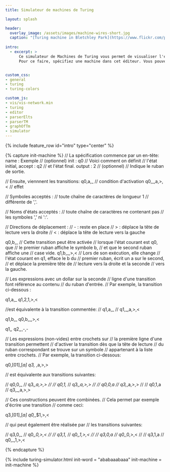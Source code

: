 ```yaml
---
title: Simulateur de machines de Turing

layout: splash

header:
  overlay_image: /assets/images/machine-wires-short.jpg
  caption: "[Turing machine in Bletchley Park](https://www.flickr.com/photos/douglashoyt/8235850748) by [Douglas Hoyt](https://www.flickr.com/photos/douglashoyt/), licensed under [CC BY-NC-ND 2.0](https://creativecommons.org/licenses/by-nc-nd/2.0/)"
  
intro: 
  - excerpt: >
      Ce simulateur de Machines de Turing vous permet de visualiser l'exécution d'une machine de Turing *déterministe* manipulant un nombre arbitraire de rubans *bi-infinis*.
      Pour ce faire, spécifiez une machine dans cet éditeur. Vous pouvez par exemple modifier l'exemple ci-dessous.


custom_css:
- general
- turing
- turing-colors

custom_js:
- vis/vis-network.min
- turing
- editor
- parserElts
- parserTM
- graphOfTm
- simulator
---
```

{% include feature_row id="intro" type="center" %}

{% capture init-machine %}
// La spécification commence par un en-tête:
name   : Exemple // (optionnel) 
init   : q0      // Voici comment on définit
                 // l'état initial,
accept : q2      // et l'état final.
output : 2       // (optionnel)
                 // Indique le ruban de sortie.

// Ensuite, viennnent les transitions:
q0,a,_     // condition d'activation
q0,_,a,>,< // effet

// Symboles acceptés :
//   toute chaîne de caractères de longueur 1
//   différente de ','.

// Noms d'états acceptés :
//   toute chaîne de caractères ne contenant pas
//   les symboles ',' ni ':'.

// Directions de déplacement :
//   - : reste en place
//   > : déplace la tête de lecture vers la droite
//   < : déplace la tête de lecture vers la gauche

q0,b,_     // Cette transition peut être activée
           // lorsque l'état courant est q0, que
           // le premier ruban affiche le symbole b,
           // et que le second ruban affiche une
           // case vide. 
q1,b,_,>,< // Lors de son exécution, elle change 
           // l'état courant en q1, efface le b du
           // premier ruban, écrit un a sur le second,
           // et déplace la première tête de 
           // lecture vers la droite et la seconde
           // vers la gauche.

// Les expressions avec un dollar sur la seconde
// ligne d'une transition font référence au contenu 
// du ruban d'entrée. 
// Par exemple, la transition ci-dessous :

q1,a,_
q1,$2,$1,>,<

//est équivalente à la transition commentée:
// q1,a,_
// q1,_,a,>,<

q1,b,_
q0,b,_,>,<

q1,_,_
q2,_,_,-,-


// Les expressions (non-vides) entre crochets sur
// la première ligne d'une transition permettent 
// d'activer la transition dès que la tête de lecture
// du ruban correspondant se trouve sur un symbole 
// appartenant à la liste entre crochets.
// Par exemple, la transition ci-dessous:

q0,[01],[_a]
q3,_ ,a,>,>

// est équivalente aux transitions suivantes:

// q0,0,_
// q3,_,a,>,>
// 
// q0,1,_
// q3,_,a,>,>
// 
// q0,0,a
// q3,_,a,>,>
// 
// q0,1,a
// q3,_,a,>,>

// Ces constructions peuvent être combinées. 
// Cela permet par exemple d'écrire une transition
// comme ceci:

q3,[01],[_a]
q0,_,$1,>,<

// qui peut également être réalisée par 
// les transitions suivantes:

// q3,0,_
// q0,_,0,>,<
// 
// q3,1,_
// q0,_,1,>,<
// 
// q3,0,a
// q0,_,0,>,<
// 
// q3,1,a
// q0,_,1,>,<

{% endcapture %}

{% include turing-simulator.html init-word = "ababaaabaaa" init-machine = init-machine %}
